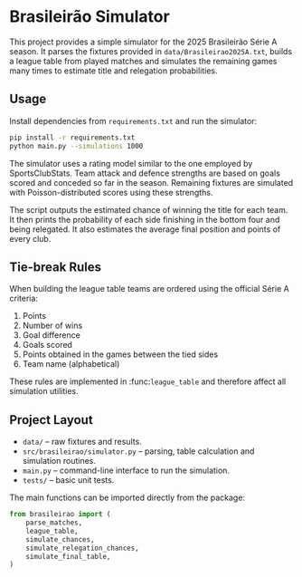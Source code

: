 # Brasileirão Simulator

This project provides a simple simulator for the 2025 Brasileirão Série A season. It parses the fixtures provided in `data/Brasileirao2025A.txt`, builds a league table from played matches and simulates the remaining games many times to estimate title and relegation probabilities.

## Usage

Install dependencies from `requirements.txt` and run the simulator:

```bash
pip install -r requirements.txt
python main.py --simulations 1000
```

The simulator uses a rating model similar to the one employed by SportsClubStats. Team attack and defence strengths are based on goals scored and conceded so far in the season. Remaining fixtures are simulated with Poisson-distributed scores using these strengths.

The script outputs the estimated chance of winning the title for each team. It then prints the probability of each side finishing in the bottom four and being relegated. It also estimates the average final position and points of every club.

## Tie-break Rules

When building the league table teams are ordered using the official Série A criteria:

1. Points
2. Number of wins
3. Goal difference
4. Goals scored
5. Points obtained in the games between the tied sides
6. Team name (alphabetical)

These rules are implemented in :func:`league_table` and therefore affect all simulation utilities.

## Project Layout

- `data/` – raw fixtures and results.
- `src/brasileirao/simulator.py` – parsing, table calculation and simulation routines.
- `main.py` – command-line interface to run the simulation.
- `tests/` – basic unit tests.

The main functions can be imported directly from the package:

```python
from brasileirao import (
    parse_matches,
    league_table,
    simulate_chances,
    simulate_relegation_chances,
    simulate_final_table,
)
```

